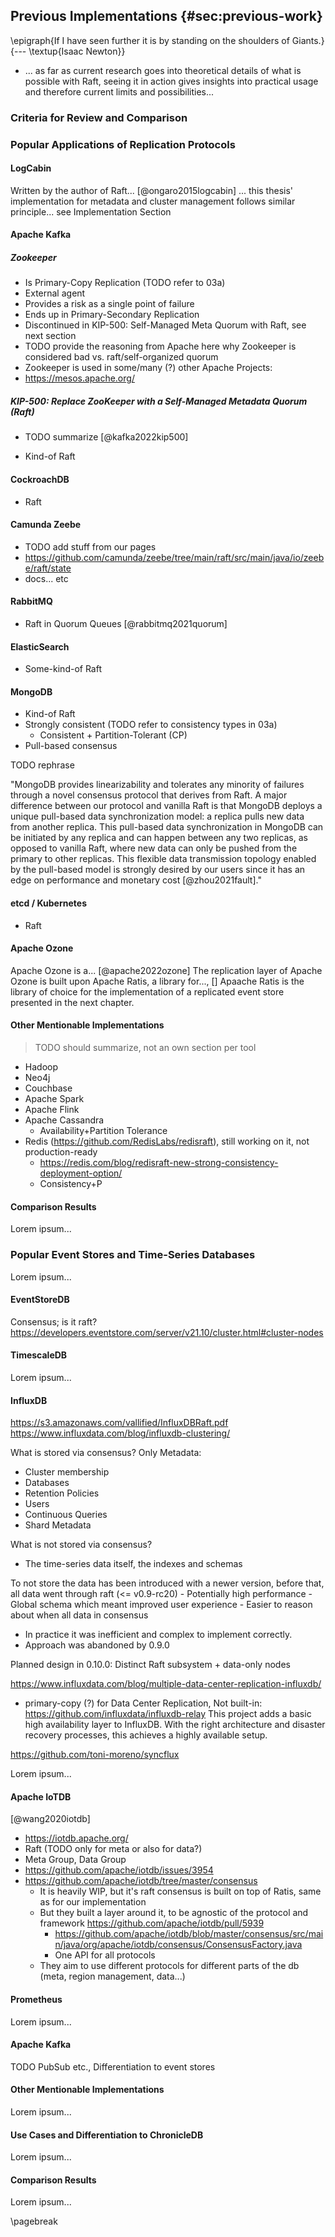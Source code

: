 ## Previous Implementations {#sec:previous-work}

\epigraph{If I have seen further it is by standing on the shoulders of Giants.}{--- \textup{Isaac Newton}}

- ... as far as current research goes into theoretical details of what is possible with Raft, seeing it in action gives insights into practical usage and therefore current limits and possibilities...

### Criteria for Review and Comparison

### Popular Applications of Replication Protocols

#### LogCabin

Written by the author of Raft... [@ongaro2015logcabin]
... this thesis' implementation for metadata and cluster management follows similar principle... see Implementation Section 

#### Apache Kafka

##### Zookeeper

- Is Primary-Copy Replication (TODO refer to 03a)
- External agent
- Provides a risk as a single point of failure
- Ends up in Primary-Secondary Replication
- Discontinued in KIP-500: Self-Managed Meta Quorum with Raft, see next section
- TODO provide the reasoning from Apache here why Zookeeper is considered bad vs. raft/self-organized quorum
- Zookeeper is used in some/many (?) other Apache Projects:
- https://mesos.apache.org/ 

##### KIP-500: Replace ZooKeeper with a Self-Managed Metadata Quorum (Raft)

- TODO summarize [@kafka2022kip500]

- Kind-of Raft

#### CockroachDB

- Raft

#### Camunda Zeebe

- TODO add stuff from our pages
- https://github.com/camunda/zeebe/tree/main/raft/src/main/java/io/zeebe/raft/state
- docs... etc

#### RabbitMQ

- Raft in Quorum Queues [@rabbitmq2021quorum]

#### ElasticSearch

- Some-kind-of Raft

#### MongoDB

- Kind-of Raft
- Strongly consistent (TODO refer to consistency types in 03a)
    - Consistent + Partition-Tolerant (CP)
- Pull-based consensus

TODO rephrase

"MongoDB provides linearizability and tolerates any minority of failures
through a novel consensus protocol that derives from Raft. A
major difference between our protocol and vanilla Raft is that
MongoDB deploys a unique pull-based data synchronization
model: a replica pulls new data from another replica. This
pull-based data synchronization in MongoDB can be initiated
by any replica and can happen between any two replicas, as
opposed to vanilla Raft, where new data can only be pushed
from the primary to other replicas. This flexible data transmission topology enabled by the pull-based model is strongly
desired by our users since it has an edge on performance and
monetary cost [@zhou2021fault]."

#### etcd / Kubernetes

- Raft

#### Apache Ozone

Apache Ozone is a... [@apache2022ozone]
The replication layer of Apache Ozone is built upon Apache Ratis, a library for..., []
Apaache Ratis is the library of choice for the implementation of a replicated event store presented in the next chapter.

#### Other Mentionable Implementations

> TODO should summarize, not an own section per tool

- Hadoop
- Neo4j
- Couchbase
- Apache Spark
- Apache Flink
- Apache Cassandra
    - Availability+Partition Tolerance
- Redis (https://github.com/RedisLabs/redisraft), still working on it, not production-ready
    - https://redis.com/blog/redisraft-new-strong-consistency-deployment-option/ 
    - Consistency+P

#### Comparison Results

Lorem ipsum...

### Popular Event Stores and Time-Series Databases

Lorem ipsum...

#### EventStoreDB

Consensus; is it raft?
https://developers.eventstore.com/server/v21.10/cluster.html#cluster-nodes

#### TimescaleDB

Lorem ipsum...

#### InfluxDB

https://s3.amazonaws.com/vallified/InfluxDBRaft.pdf
https://www.influxdata.com/blog/influxdb-clustering/

What is stored via consensus?
Only Metadata:

- Cluster membership
- Databases
- Retention Policies
- Users
- Continuous Queries
- Shard Metadata

What is not stored via consensus?

- The time-series data itself, the indexes and schemas


To not store the data has been introduced with a newer version, before that, all data went through raft (<= v0.9-rc20)
    - Potentially high performance
    - Global schema which meant improved user experience
    - Easier to reason about when all data in consensus
- In practice it was inefficient and complex to implement correctly.
- Approach was abandoned by 0.9.0

Planned design in 0.10.0: Distinct Raft subsystem + data-only nodes

https://www.influxdata.com/blog/multiple-data-center-replication-influxdb/

- primary-copy (?) for  Data Center Replication, Not built-in:
https://github.com/influxdata/influxdb-relay 
This project adds a basic high availability layer to InfluxDB. With the right architecture and disaster recovery processes, this achieves a highly available setup.

https://github.com/toni-moreno/syncflux

Lorem ipsum...

#### Apache IoTDB

[@wang2020iotdb]

- https://iotdb.apache.org/
- Raft (TODO only for meta or also for data?)
- Meta Group, Data Group
- https://github.com/apache/iotdb/issues/3954
- https://github.com/apache/iotdb/tree/master/consensus
    - It is heavily WIP, but it's raft consensus is built on top of Ratis, same as for our implementation
    - But they built a layer around it, to be agnostic of the protocol and framework https://github.com/apache/iotdb/pull/5939
        - https://github.com/apache/iotdb/blob/master/consensus/src/main/java/org/apache/iotdb/consensus/ConsensusFactory.java
        - One API for all protocols
    - They aim to use different protocols for different parts of the db (meta, region management, data...)

#### Prometheus

Lorem ipsum...

#### Apache Kafka

TODO PubSub etc., Differentiation to event stores

#### Other Mentionable Implementations

Lorem ipsum...

#### Use Cases and Differentiation to ChronicleDB

Lorem ipsum...

#### Comparison Results

Lorem ipsum...

\pagebreak
